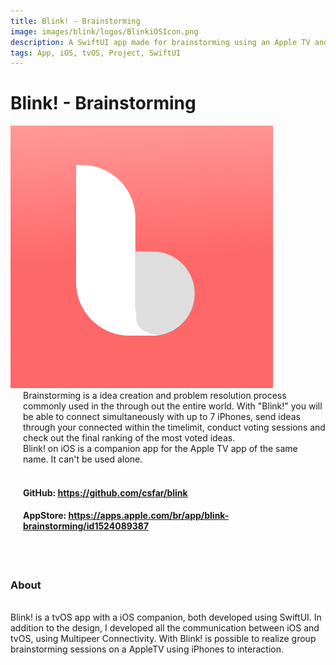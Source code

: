 ```yaml
---
title: Blink! - Brainstorming
image: images/blink/logos/BlinkiOSIcon.png
description: A SwiftUI app made for brainstorming using an Apple TV and multiple iPhones.
tags: App, iOS, tvOS, Project, SwiftUI
---
```


#  Blink! - Brainstorming

<div class="icon-description">
    <div>
        <img class="icon" src="/images/blink/logos/BlinkiOSIcon.png" alt="Blink Icon"/>
    </div>
    <div style="margin-left: 20px;">
        Brainstorming is a idea creation and problem resolution process commonly used in the through out the entire world. With "Blink!" you will be able to connect simultaneously with up to 7 iPhones, send ideas through your connected within the timelimit, conduct voting sessions and check out the final ranking of the most voted ideas.
        <br/>
        Blink! on iOS is a companion app for the Apple TV app of the same name. It can't be used alone.
        <br/><br/>
        <h4> GitHub: <a href="https://github.com/csfar/blink">https://github.com/csfar/blink</a> </h4>
        <h4> AppStore: <a href="https://apps.apple.com/br/app/blink-brainstorming/id1524089387">https://apps.apple.com/br/app/blink-brainstorming/id1524089387</a> </h4>
    </div>
</div>

<br/><br/>

### About

<br/>

<div>
Blink! is a tvOS app with a iOS companion, both developed using SwiftUI. In addition to the design, I developed all the communication between iOS and tvOS, using Multipeer Connectivity. With Blink! is possible to realize group brainstorming sessions on a AppleTV using iPhones to interaction.
</div>

